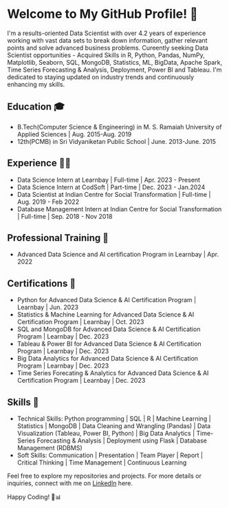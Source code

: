 # Welcome to My GitHub Profile! 👋

I'm a results-oriented Data Scientist with over 4.2 years of experience working with vast data sets to break down information, gather relevant points and solve advanced business problems. Cureently seeking Data Scientist opportunities - Acquired Skills in R, Python, Pandas, NumPy, Matplotlib, Seaborn, SQL, MongoDB, Statistics, ML, BigData, Apache Spark, Time Series Forecasting & Analysis, Deployment, Power BI and Tableau. I'm dedicated to staying updated on industry trends and continuously enhancing my skills.

## Education 🎓
* B.Tech(Computer Science & Engineering) in M. S. Ramaiah University of Applied Sciences | Aug. 2015-Aug. 2019
* 12th(PCMB) in Sri Vidyaniketan Public School | June. 2013-June. 2015

## Experience 👩‍💻
* Data Science Intern at Learnbay | Full-time | Apr. 2023 - Present
* Data Science Intern at CodSoft | Part-time | Dec. 2023 - Jan.2024
* Data Scientist at Indian Centre for Social Transformation | Full-time | Aug. 2019 - Feb 2022
* Database Management Intern at Indian Centre for Social Transformation | Full-time | Sep. 2018 - Nov 2018

## Professional Training 📜
* Advanced Data Science and AI certification Program in Learnbay | Apr. 2022

## Certifications 🥇
* Python for Advanced Data Science & AI Certification Program | Learnbay | Jun. 2023
* Statistics & Machine Learning for Advanced Data Science & AI Certification Program | Learnbay | Oct. 2023
* SQL and MongoDB for Advanced Data Science & AI Certification Program | Learnbay | Dec. 2023
* Tableau & Power BI for Advanced Data Science & AI Certification Program | Learnbay | Dec. 2023
* Big Data Analytics for Advanced Data Science & AI Certification Program | Learnbay | Dec. 2023
* Time Series Forecating & Analytics for Advanced Data Science & AI Certification Program | Learnbay | Dec. 2023

## Skills 💼
* Technical Skills: Python programming | SQL | R | Machine Learning | Statistics | MongoDB | Data Cleaning and Wrangling (Pandas) | Data Visualization (Tableau, Power BI, Python) | Big Data Analytics | Time-Series Forecasting & Analysis | Deployment using Flask | Database Management (RDBMS)
* Soft Skills: Communication | Presentation | Team Player | Report | Critical Thinking | Time Management | Continuous Learning

Feel free to explore my repositories and projects. For more details or inquiries, connect with me on [LinkedIn](https://www.linkedin.com/in/bindu-madhuri-kadiyala-79a55718a/) here.

Happy Coding! 🚀📊
